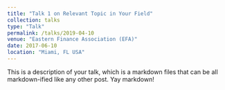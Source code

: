 ```yaml
---
title: "Talk 1 on Relevant Topic in Your Field"
collection: talks
type: "Talk"
permalink: /talks/2019-04-10
venue: "Eastern Finance Association (EFA)"
date: 2017-06-10
location: "Miami, FL USA"
---
```


This is a description of your talk, which is a markdown files that can be all markdown-ified like any other post. Yay markdown!

